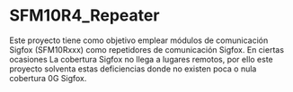# SFM10R4_Repeater
Este proyecto tiene como objetivo emplear módulos de comunicación Sigfox (SFM10Rxxx) como repetidores de comunicación Sigfox. En ciertas ocasiones La cobertura Sigfox no llega a lugares remotos, por ello este proyecto solventa estas deficiencias donde no existen poca o nula cobertura 0G Sigfox.
